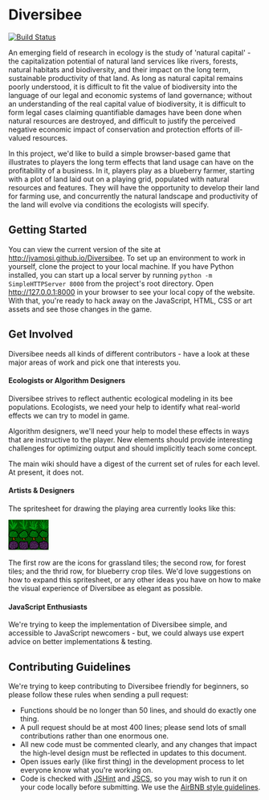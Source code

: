 Diversibee
========

[![Build Status](https://travis-ci.org/jvamosi/Diversibee.png)](https://travis-ci.org/jvamosi/Diversibee)

An emerging field of research in ecology is the study of 'natural capital' - the capitalization potential of natural land services like rivers, forests, natural habitats and biodiversity, and their impact on the long term, sustainable productivity of that land.  As long as natural capital remains poorly understood, it is difficult to fit the value of biodiversity into the language of our legal and economic systems of land governance; without an understanding of the real capital value of biodiversity, it is difficult to form legal cases claiming quantifiable damages have been done when natural resources are destroyed, and difficult to justify the perceived negative economic impact of conservation and protection efforts of ill-valued resources.

In this project, we'd like to build a simple browser-based game that illustrates to players the long term effects that land usage can have on the profitability of a business.  In it, players play as a blueberry farmer, starting with a plot of land laid out on a playing grid, populated with natural resources and features.  They will have the opportunity to develop their land for farming use, and concurrently the natural landscape and productivity of the land will evolve via conditions the ecologists will specify.

## Getting Started

You can view the current version of the site at http://jvamosi.github.io/Diversibee. To set up an environment to work in yourself, clone the project to your local machine. If you have Python installed, you can start up a local server by running `python -m SimpleHTTPServer 8000` from the project's root directory. Open http://127.0.0.1:8000 in your browser to see your local copy of the website. With that, you're ready to hack away on the JavaScript, HTML, CSS or art assets and see those changes in the game.

## Get Involved

Diversibee needs all kinds of different contributors - have a look at these major areas of work and pick one that interests you.

#### Ecologists or Algorithm Designers

Diversibee strives to reflect authentic ecological modeling in its bee populations. Ecologists, we need your help to identify what real-world effects we can try to model in game.

Algorithm designers, we'll need your help to model these effects in ways that are instructive to the player. New elements should provide interesting challenges for optimizing output and should implicitly teach some concept.

The main wiki should have a digest of the current set of rules for each level. At present, it does not.

#### Artists & Designers

The spritesheet for drawing the playing area currently looks like this:

![stylesheet](https://raw.githubusercontent.com/BillMills/Diversibee/master/img/spriteSheet.png)

The first row are the icons for grassland tiles; the second row, for forest tiles; and the thrid row, for blueberry crop tiles. We'd love suggestions on how to expand this spritesheet, or any other ideas you have on how to make the visual experience of Diversibee as elegant as possible.

#### JavaScript Enthusiasts

We're trying to keep the implementation of Diversibee simple, and accessible to JavaScript newcomers - but, we could always use expert advice on better implementations & testing. 

## Contributing Guidelines

We're trying to keep contributing to Diversibee friendly for beginners, so please follow these rules when sending a pull request:

 - Functions should be no longer than 50 lines, and should do exactly one thing.
 - A pull request should be at most 400 lines; please send lots of small contributions rather than one enormous one.
 - All new code must be commented clearly, and any changes that impact the high-level design must be reflected in updates to this document.
 - Open issues early (like first thing) in the development process to let everyone know what you're working on.
 - Code is checked with [JSHint](http://jshint.com/) and [JSCS](http://jscs.info), so you may wish to run it on your code locally before submitting. We use the [AirBNB style guidelines](http://airbnb.io/javascript).
